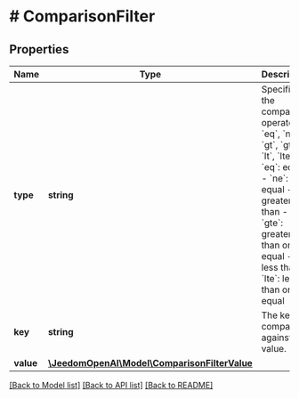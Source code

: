 # # ComparisonFilter

## Properties

Name | Type | Description | Notes
------------ | ------------- | ------------- | -------------
**type** | **string** | Specifies the comparison operator: &#x60;eq&#x60;, &#x60;ne&#x60;, &#x60;gt&#x60;, &#x60;gte&#x60;, &#x60;lt&#x60;, &#x60;lte&#x60;. - &#x60;eq&#x60;: equals - &#x60;ne&#x60;: not equal - &#x60;gt&#x60;: greater than - &#x60;gte&#x60;: greater than or equal - &#x60;lt&#x60;: less than - &#x60;lte&#x60;: less than or equal | [default to 'eq']
**key** | **string** | The key to compare against the value. |
**value** | [**\JeedomOpenAI\Model\ComparisonFilterValue**](ComparisonFilterValue.md) |  |

[[Back to Model list]](../../README.md#models) [[Back to API list]](../../README.md#endpoints) [[Back to README]](../../README.md)
